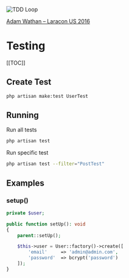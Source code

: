 
![TDD Loop](/tdd_loop.png)

[Adam Wathan – Laracon US 2016](https://www.youtube.com/watch?v=MdApmmK71WM)

# Testing

[[TOC]]

## Create Test

```bash
php artisan make:test UserTest
```

## Running

Run all tests

```bash
php artisan test
```

Run specific test

```bash
php artisan test --filter="PostTest"
```

## Examples

### setup()

```php
private $user;

public function setUp(): void
{
	parent::setUp();

	$this->user = User::factory()->create([
		'email'     => 'admin@admin.com',
		'password'  => bcrypt('password')
	]);
}
```
